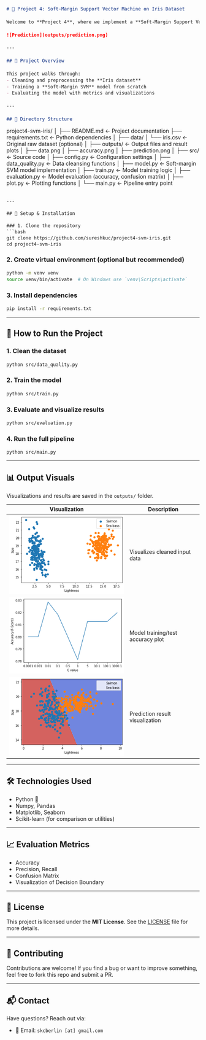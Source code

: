 ```markdown
# 🌸 Project 4: Soft-Margin Support Vector Machine on Iris Dataset

Welcome to **Project 4**, where we implement a **Soft-Margin Support Vector Machine (SVM)** algorithm to classify the famous **Iris dataset**. The goal is to **clean**, **train**, **evaluate**, and **visualize** SVM model performance on this classic dataset.

![Prediction](outputs/prediction.png)

---

## 🧠 Project Overview

This project walks through:
- Cleaning and preprocessing the **Iris dataset**
- Training a **Soft-Margin SVM** model from scratch
- Evaluating the model with metrics and visualizations

---

## 📁 Directory Structure

```

project4-svm-iris/
│
├── README.md                  <- Project documentation
├── requirements.txt           <- Python dependencies
│
├── data/
│   └── iris.csv               <- Original raw dataset (optional)
│
├── outputs/                   <- Output files and result plots
│   ├── data.png
│   ├── accuracy.png
│   ├── prediction.png
│
├── src/                       <- Source code
│   ├── config.py              <- Configuration settings
│   ├── data\_quality.py        <- Data cleansing functions
│   ├── model.py               <- Soft-margin SVM model implementation
│   ├── train.py               <- Model training logic
│   ├── evaluation.py          <- Model evaluation (accuracy, confusion matrix)
│   ├── plot.py                <- Plotting functions
│   └── main.py                <- Pipeline entry point

````

---

## 🔧 Setup & Installation

### 1. Clone the repository
```bash
git clone https://github.com/sureshkuc/project4-svm-iris.git
cd project4-svm-iris
````

### 2. Create virtual environment (optional but recommended)

```bash
python -m venv venv
source venv/bin/activate  # On Windows use `venv\Scripts\activate`
```

### 3. Install dependencies

```bash
pip install -r requirements.txt
```

---

## 🚀 How to Run the Project

### 1. Clean the dataset

```bash
python src/data_quality.py
```

### 2. Train the model

```bash
python src/train.py
```

### 3. Evaluate and visualize results

```bash
python src/evaluation.py
```

### 4. Run the full pipeline

```bash
python src/main.py
```

---

## 📊 Output Visuals

Visualizations and results are saved in the `outputs/` folder.

| Visualization                         | Description                       |
| ------------------------------------- | --------------------------------- |
| ![Data](outputs/data.png)             | Visualizes cleaned input data     |
| ![Accuracy](outputs/accuracy.png)     | Model training/test accuracy plot |
| ![Prediction](outputs/prediction.png) | Prediction result visualization   |

---

## 🛠 Technologies Used

* Python 🐍
* Numpy, Pandas
* Matplotlib, Seaborn
* Scikit-learn (for comparison or utilities)

---

## 📈 Evaluation Metrics

* Accuracy
* Precision, Recall
* Confusion Matrix
* Visualization of Decision Boundary

---

## 📝 License

This project is licensed under the **MIT License**. See the [LICENSE](LICENSE) file for more details.

---

## 🤝 Contributing

Contributions are welcome! If you find a bug or want to improve something, feel free to fork this repo and submit a PR.

---

## 📬 Contact

Have questions? Reach out via:

* 📧 Email: `skcberlin [at] gmail.com`

```

